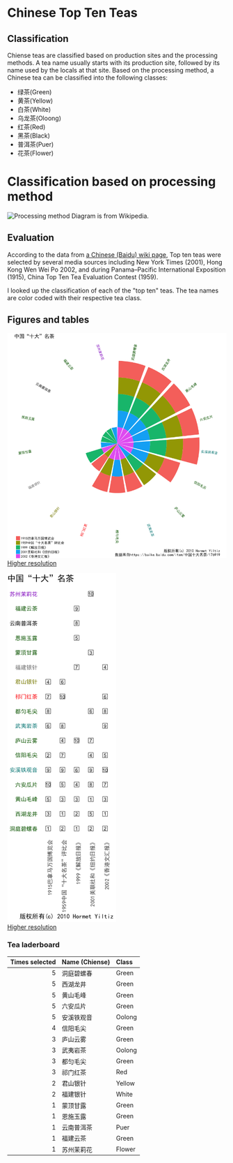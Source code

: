 # Chinese Top Ten Teas

## Classification

Chiense teas are classified based on production sites and the processing methods.
A tea name usually starts with its production site, followed by its name used
by the locals at that site. Based on the processing method, a Chinese tea can be classified
into the following classes:

- 绿茶(Green)
- 黄茶(Yellow)
- 白茶(White)
- 乌龙茶(Oloong)
- 红茶(Red)
- 黑茶(Black)
- 普洱茶(Puer)
- 花茶(Flower)

# Classification based on processing method

![Processing method](https://upload.wikimedia.org/wikipedia/commons/1/13/Teaprocessing.svg)
Diagram is from Wikipedia.

## Evaluation

According to the data from [a Chinese (Baidu) wiki page][1], Top ten teas were selected by several media sources including New York Times (2001), Hong Kong Wen Wei Po 2002, and during Panama–Pacific International Exposition (1915), China Top Ten Tea Evaluation Contest (1959). 


I looked up the classification of each of the "top ten" teas. The tea names are color coded with
their respective tea class.

## Figures and tables

![chinese-top-ten-teas-png](./chinese-famous-teas.png "Top Ten Teas")  
[Higher resolution](./chinese-famous-teas.pdf)

![chinese-top-ten-teas-grid-png](./chinese-famous-teas-grid.png "Top Ten Teas Table")  
[Higher resolution](./chinese-famous-teas-grid.pdf)


### Tea laderboard

| Times selected|Name (Chiense) |Class  |
|-----------:|:--------------|:------|
|           5|洞庭碧螺春     |Green  |
|           5|西湖龙井       |Green  |
|           5|黄山毛峰       |Green  |
|           5|六安瓜片       |Green  |
|           5|安溪铁观音     |Oolong |
|           4|信阳毛尖       |Green  |
|           3|庐山云雾       |Green  |
|           3|武夷岩茶       |Oolong |
|           3|都匀毛尖       |Green  |
|           3|祁门红茶       |Red    |
|           2|君山银针       |Yellow |
|           2|福建银针       |White  |
|           1|蒙顶甘露       |Green  |
|           1|恩施玉露       |Green  |
|           1|云南普洱茶     |Puer   |
|           1|福建云茶       |Green  |
|           1|苏州茉莉花     |Flower |

[1]: https://baike.baidu.com/item/中国十大名茶/176919

